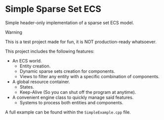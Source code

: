 # Simple Sparse Set ECS
Simple header-only implementation of a sparse set ECS model.

>[!WARNING]
>This is a test project made for fun, it is NOT production-ready whatsoever.

This project includes the following features:
- An ECS world.
    - Entity creation.
    - Dynamic sparse sets creation for components.
    - Views to filter any entity with a specific combination of components.
- A global resource container.
    - States.
    - Keep-Alive (So you can shut off the program at anytime).
- A convenient engine class to quickly manage said features.
    - Systems to process both entities and components.

A full example can be found within the ```SimpleExample.cpp``` file.
